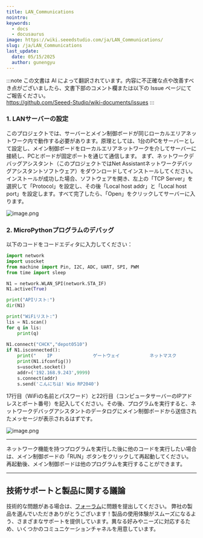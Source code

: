 ```yaml
---
title: LAN_Communications
nointro:
keywords:
  - docs
  - docusaurus
image: https://wiki.seeedstudio.com/ja/LAN_Communications/
slug: /ja/LAN_Communications
last_update:
  date: 05/15/2025
  author: gunengyu
---
```

:::note
この文書は AI によって翻訳されています。内容に不正確な点や改善すべき点がございましたら、文書下部のコメント欄または以下の Issue ページにてご報告ください。  
https://github.com/Seeed-Studio/wiki-documents/issues
:::

### 1. LANサーバーの設定

このプロジェクトでは、サーバーとメイン制御ボードが同じローカルエリアネットワーク内で動作する必要があります。原理としては、1台のPCをサーバーとして設定し、メイン制御ボードをローカルエリアネットワークを介してサーバーに接続し、PCとボードが固定ポートを通じて通信します。
まず、ネットワークデバッグアシスタント（このプロジェクトではNet Assistantネットワークデバッグアシスタントソフトウェア）をダウンロードしてインストールしてください。
インストールが成功した場合、ソフトウェアを開き、左上の「TCP Server」を選択して「Protocol」を設定し、その後「Local host addr」と「Local host port」を設定します。すべて完了したら、「Open」をクリックしてサーバーに入ります。

![image.png](https://files.seeedstudio.com/wiki/Wio_RP2040_mini_Dev_Board-Onboard_Wifi/demo_8.png)

### 2. MicroPythonプログラムのデバッグ

以下のコードをコードエディタに入力してください：
```python
import network
import usocket
from machine import Pin, I2C, ADC, UART, SPI, PWM
from time import sleep

N1 = network.WLAN_SPI(network.STA_IF)
N1.active(True)

print("APIリスト:")
dir(N1)

print("WiFiリスト:")
lis = N1.scan()
for q in lis:
    print(q)
    
N1.connect("CHCK","depot0510")
if N1.isconnected():
    print("    IP               ゲートウェイ           ネットマスク            MAC            SSID")
    print(N1.ifconfig())
    s=usocket.socket()
    addr=('192.168.9.243',9999)
    s.connect(addr)
    s.send('こんにちは! Wio RP2040')
```
17行目（WiFiの名前とパスワード）と22行目（コンピュータサーバーのIPアドレスとポート番号）を記入してください。その後、プログラムを実行すると、ネットワークデバッグアシスタントのデータログにメイン制御ボードから送信されたメッセージが表示されるはずです。

![image.png](https://files.seeedstudio.com/wiki/Wio_RP2040_mini_Dev_Board-Onboard_Wifi/demo_9.png)

---

ネットワーク機能を持つプログラムを実行した後に他のコードを実行したい場合は、メイン制御ボードの「RUN」ボタンをクリックして再起動してください。再起動後、メイン制御ボードは他のプログラムを実行することができます。

---

## 技術サポートと製品に関する議論

技術的な問題がある場合は、[フォーラム](http://forum.seeedstudio.com/)に問題を提出してください。
弊社の製品を選んでいただきありがとうございます！製品の使用体験がスムーズになるよう、さまざまなサポートを提供しています。異なる好みやニーズに対応するため、いくつかのコミュニケーションチャネルを用意しています。

<div class="button_tech_support_container">
<a href="https://forum.seeedstudio.com/" class="button_forum"></a> 
<a href="https://www.seeedstudio.com/contacts" class="button_email"></a>
</div>

<div class="button_tech_support_container">
<a href="https://discord.gg/eWkprNDMU7" class="button_discord"></a> 
<a href="https://github.com/Seeed-Studio/wiki-documents/discussions/69" class="button_discussion"></a>
</div>